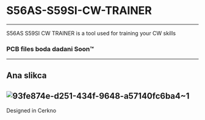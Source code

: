 # S56AS-S59SI-CW-TRAINER
---
S56AS S59SI CW TRAINER is a tool used for training your CW skills
### PCB files boda dadani Soon™
---
Ana slikca
---
![93fe874e-d251-434f-9648-a57140fc6ba4~1](https://github.com/user-attachments/assets/32e800f3-838e-42e0-aa3b-159b78801ed9)
---
Designed in Cerkno
